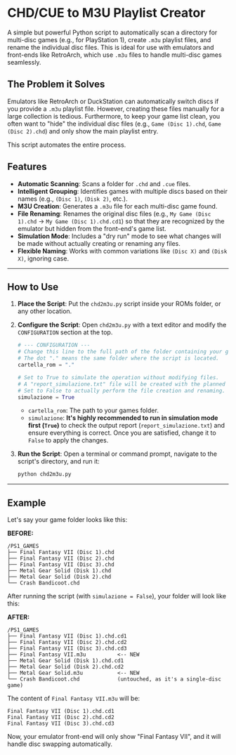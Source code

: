 # CHD/CUE to M3U Playlist Creator

A simple but powerful Python script to automatically scan a directory for multi-disc games (e.g., for PlayStation 1), create `.m3u` playlist files, and rename the individual disc files. This is ideal for use with emulators and front-ends like RetroArch, which use `.m3u` files to handle multi-disc games seamlessly.

## The Problem it Solves

Emulators like RetroArch or DuckStation can automatically switch discs if you provide a `.m3u` playlist file. However, creating these files manually for a large collection is tedious. Furthermore, to keep your game list clean, you often want to "hide" the individual disc files (e.g., `Game (Disc 1).chd`, `Game (Disc 2).chd`) and only show the main playlist entry.

This script automates the entire process.

## Features

*   **Automatic Scanning**: Scans a folder for `.chd` and `.cue` files.
*   **Intelligent Grouping**: Identifies games with multiple discs based on their names (e.g., `(Disc 1)`, `(Disk 2)`, etc.).
*   **M3U Creation**: Generates a `.m3u` file for each multi-disc game found.
*   **File Renaming**: Renames the original disc files (e.g., `My Game (Disc 1).chd` -> `My Game (Disc 1).chd.cd1`) so that they are recognized by the emulator but hidden from the front-end's game list.
*   **Simulation Mode**: Includes a "dry run" mode to see what changes will be made without actually creating or renaming any files.
*   **Flexible Naming**: Works with common variations like `(Disc X)` and `(Disk X)`, ignoring case.

---

## How to Use

1.  **Place the Script**: Put the `chd2m3u.py` script inside your ROMs folder, or any other location.

2.  **Configure the Script**: Open `chd2m3u.py` with a text editor and modify the `CONFIGURATION` section at the top.

    ```python
    # --- CONFIGURATION ---
    # Change this line to the full path of the folder containing your games.
    # The dot "." means the same folder where the script is located.
    cartella_rom = "."

    # Set to True to simulate the operation without modifying files.
    # A "report_simulazione.txt" file will be created with the planned actions.
    # Set to False to actually perform the file creation and renaming.
    simulazione = True
    ```

    *   `cartella_rom`: The path to your games folder.
    *   `simulazione`: **It's highly recommended to run in simulation mode first (`True`)** to check the output report (`report_simulazione.txt`) and ensure everything is correct. Once you are satisfied, change it to `False` to apply the changes.

3.  **Run the Script**: Open a terminal or command prompt, navigate to the script's directory, and run it:
    ```sh
    python chd2m3u.py
    ```

---

## Example

Let's say your game folder looks like this:

**BEFORE:**
```
/PS1_GAMES
├── Final Fantasy VII (Disc 1).chd
├── Final Fantasy VII (Disc 2).chd
├── Final Fantasy VII (Disc 3).chd
├── Metal Gear Solid (Disk 1).chd
├── Metal Gear Solid (Disk 2).chd
└── Crash Bandicoot.chd
```

After running the script (with `simulazione = False`), your folder will look like this:

**AFTER:**
```
/PS1_GAMES
├── Final Fantasy VII (Disc 1).chd.cd1
├── Final Fantasy VII (Disc 2).chd.cd2
├── Final Fantasy VII (Disc 3).chd.cd3
├── Final Fantasy VII.m3u          <-- NEW
├── Metal Gear Solid (Disk 1).chd.cd1
├── Metal Gear Solid (Disk 2).chd.cd2
├── Metal Gear Solid.m3u           <-- NEW
└── Crash Bandicoot.chd            (untouched, as it's a single-disc game)
```

The content of `Final Fantasy VII.m3u` will be:
```
Final Fantasy VII (Disc 1).chd.cd1
Final Fantasy VII (Disc 2).chd.cd2
Final Fantasy VII (Disc 3).chd.cd3
```

Now, your emulator front-end will only show "Final Fantasy VII", and it will handle disc swapping automatically.

